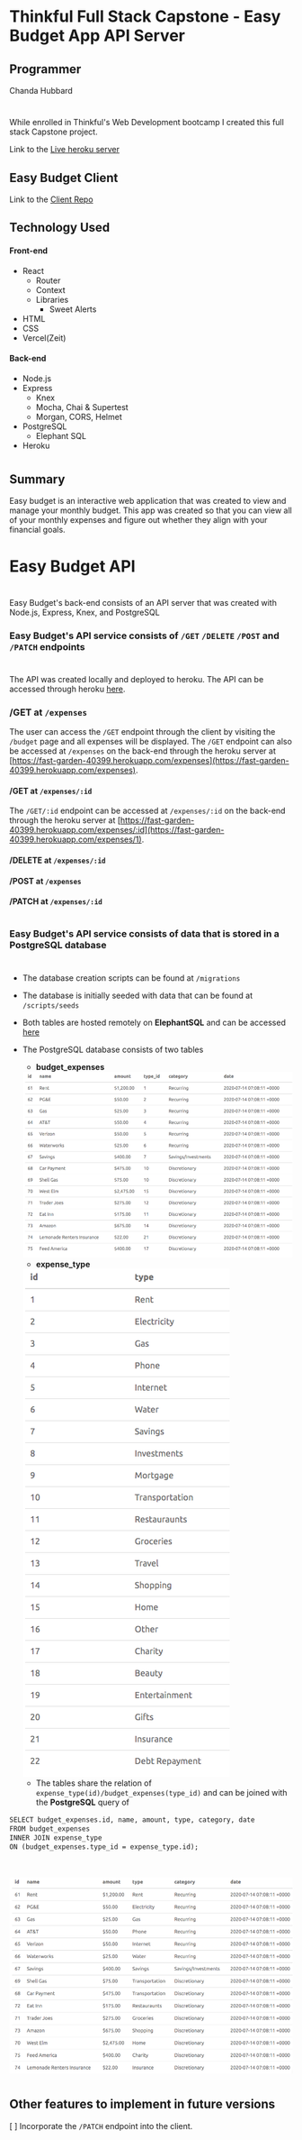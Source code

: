 # Thinkful Full Stack Capstone - Easy Budget App API Server

## Programmer
Chanda Hubbard

# 

While enrolled in Thinkful's Web Development bootcamp I created this full stack Capstone project.  

Link to the [Live heroku server](https://fast-garden-40399.herokuapp.com/)

## Easy Budget Client
Link to the [Client Repo](https://github.com/ChandaHubbard/Easy-Budget-Client)

## Technology Used
#### Front-end
- React
    - Router
    - Context
    - Libraries
        - Sweet Alerts
- HTML
- CSS
- Vercel(Zeit)

#### Back-end
- Node.js
- Express
    - Knex
    - Mocha, Chai & Supertest
    - Morgan, CORS, Helmet
- PostgreSQL
    - Elephant SQL
- Heroku

# 

## Summary

Easy budget is an interactive web application that was created to view and manage your monthly budget.  This app was created so that you can view all of your monthly expenses and figure out whether they align with your financial goals.

# 

# Easy Budget API
# 

Easy Budget's back-end consists of an API server that was created with Node.js, Express, Knex, and PostgreSQL



### Easy Budget's API service consists of `/GET` `/DELETE` `/POST` and `/PATCH` endpoints

# 

The API was created locally and deployed to heroku.  The API can be accessed through heroku [here](https://fast-garden-40399.herokuapp.com/).

### /GET at `/expenses`
The user can access the `/GET` endpoint through the client by visiting the `/budget` page and all expenses will be displayed.  The `/GET` endpoint can also be accessed at `/expenses` on the back-end through the heroku server at [https://fast-garden-40399.herokuapp.com/expenses](https://fast-garden-40399.herokuapp.com/expenses).

#### /GET at `/expenses/:id`
The `/GET/:id` endpoint can be accessed at `/expenses/:id` on the back-end through the heroku server at [https://fast-garden-40399.herokuapp.com/expenses/:id](https://fast-garden-40399.herokuapp.com/expenses/1).

#### /DELETE at `/expenses/:id`
#### /POST at `/expenses`
#### /PATCH at `/expenses/:id`

# 
### Easy Budget's API service consists of data that is stored in a PostgreSQL database
# 

- The database creation scripts can be found at `/migrations`
- The database is initially seeded with data that can be found at `/scripts/seeds`
- Both tables are hosted remotely on <b>ElephantSQL</b> and can be accessed 
[here](postgres://ymzzpjmz:kUdfw2oErRwCaXcuLHqSq0mBimn9DRmm@hanno.db.elephantsql.com:5432/ymzzpjmz)

- The PostgreSQL database consists of two tables 
    - <b>budget_expenses</b> 
    <img src="images/budget_expenses.png" alt="budget_expenses table">

    - <b>expense_type</b> 
    <img src="images/expense_type.png" alt="expense_type table">

    - The tables share the relation of `expense_type(id)/budget_expenses(type_id)` and can be joined with the <b>PostgreSQL</b> query of <br>

````
SELECT budget_expenses.id, name, amount, type, category, date
FROM budget_expenses
INNER JOIN expense_type
ON (budget_expenses.type_id = expense_type.id);
````
<br><br>
<img src="images/tablejoin.png" alt="table join table">

# 

## Other features to implement in future versions

[ ] Incorporate the `/PATCH` endpoint into the client. 

